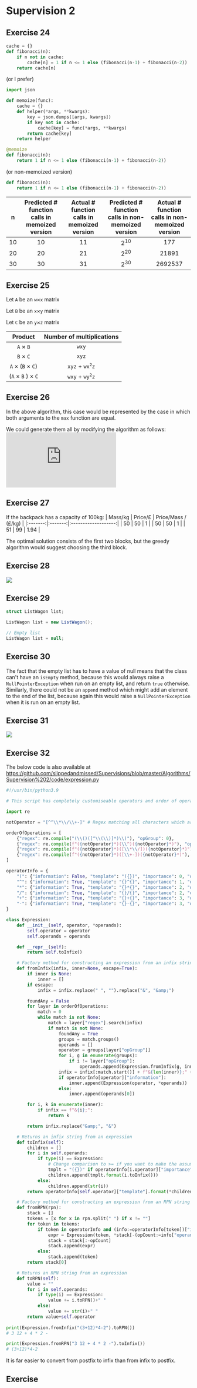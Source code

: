 # Supervision 2

## Exercise 24

```python
cache = {}
def fibonacci(n):
    if n not in cache:
        cache[n] = 1 if n <= 1 else (fibonacci(n-1) + fibonacci(n-2))
    return cache[n]
```

(or I prefer)
```python
import json

def memoize(func):
    cache = {}
    def helper(*args, **kwargs):
        key = json.dumps([args, kwargs])
        if key not in cache:
            cache[key] = func(*args, **kwargs)
        return cache[key]
    return helper

@memoize
def fibonacci(n):
    return 1 if n <= 1 else (fibonacci(n-1) + fibonacci(n-2))
```

(or non-memoized version)
```python
def fibonacci(n):
    return 1 if n <= 1 else (fibonacci(n-1) + fibonacci(n-2))
```

|  n | Predicted # function calls in memoized version | Actual # function calls in memoized version | Predicted # function calls in non-memoized version | Actual # function calls in non-memoized version |
|:--:|:----------------------------------------------:|:-------------------------------------------:|:--------------------------------------------------:|:-----------------------------------------------:|
| 10 |                       10                       |                      11                     |                        2<sup>10</sup>                        |                       177                       |
| 20 |                       20                       |                      21                     |                        2<sup>20</sup>                        |                      21891                      |
| 30 |                       30                       |                      31                     |                        2<sup>30</sup>                        |                     2692537                     |

## Exercise 25
Let `A` be an `w`&times;`x` matrix

Let `B` be an `x`&times;`y` matrix

Let `C` be an `y`&times;`z` matrix

|               Product              | Number of multiplications |
|:----------------------------------:|:-------------------------:|
|           `A` &times; `B`          |           `wxy`           |
|          `B`  &times;  `C`         |           `xyz`           |
|   `A`  &times;  (`B` &times; `C`)  |      `xyz` + `wx`<sup>`2`</sup>`z`      |
| (`A`  &times;  `B` )  &times;  `C` | `wxy` + `wy`<sup>`2`</sup>`z`           |

## Exercise 26
In the above algorithm, this case would be represented by the case in which both arguments to the `max` function are equal.

We could generate them all by modifying the algorithm as follows:
![](https://latex.codecogs.com/gif.latex?%5Ctextrm%7Blcs%7D(i%2Cj)%26space%3B%3D%26space%3B%5Cleft%5C%7B%5Cbegin%7Bmatrix%7D%26space%3B%5B%5C%3B%5D%26space%3B%26%26space%3B%5Ctextrm%7Bif%7D%5C%3B%26space%3Bi%3D0%26space%3B%5C%3B%5Ctextrm%7Bor%7D%5C%3B%26space%3Bj%3D0%26space%3B%5C%5C%26space%3B%5B%5C%3Bs%26plus%3Bx_i%5C%3B%5Ctextrm%7Bfor%7D%5C%3Bs%5C%3B%5Ctextrm%7Bin%26space%3Blcs%7D(i-1%2Cj-1)%26space%3B%5C%3B%26space%3B%5D%26space%3B%26%26space%3B%5Ctextrm%7Bif%7D%5C%3B%26space%3Bx_i%3Dy_j%5C%5C%26space%3B%5Ctextrm%7Blcs%7D(i-i%2Cj)%26space%3B%26%26space%3B%5Ctextrm%7Bif%26space%3Blen%7D(%5Ctextrm%7Blcs%7D(i-1%2Cj)%5B0%5D)%3E%5Ctextrm%7Blen%7D(%5Ctextrm%7Blcs%7D(i%2Cj-1)%5B0%5D)%26space%3B%5C%5C%26space%3B%5Ctextrm%7Blcs%7D(i%2Cj-1)%26space%3B%26%26space%3B%5Ctextrm%7Bif%26space%3Blen%7D(%5Ctextrm%7Blcs%7D(i-1%2Cj)%5B0%5D)%3C%5Ctextrm%7Blen%7D(%5Ctextrm%7Blcs%7D(i%2Cj-1)%5B0%5D)%26space%3B%5C%5C%26space%3B%5Ctextrm%7Blcs%7D(i-1%2Cj)%26plus%3B%5Ctextrm%7Blcs(i%2Cj-1)%7D%26space%3B%26%26space%3B%5Ctextrm%7Botherwise%7D%26space%3B%5Cend%7Bmatrix%7D%5Cright.)

## Exercise 27
If the backpack has a capacity of 100kg:
| Mass/kg | Price/£ | Price/Mass / (£/kg) |
|:-------:|:-------:|:-------------------:|
|    50   |    50   |          1          |
|    50   |    50   |          1          |
|    51   |    99   |         1.94        |

The optimal solution consists of the first two blocks, but the greedy algorithm would suggest choosing the third block.

## Exercise 28
![](https://raw.githubusercontent.com/slippedandmissed/Supervisions/master/Algorithms/Supervision%202/imgs/27.png)

## Exercise 29
```c
struct ListWagon list;
```

```java
ListWagon list = new ListWagon();

// Empty list
ListWagon list = null;
```

## Exercise 30
The fact that the empty list has to have a value of null means that the class can't have an `isEmpty` method, because this would always raise a `NullPointerException` when run on an empty list, and return `true` otherwise. Similarly, there could not be an `append` method which might add an element to the end of the list, because again this would raise a `NullPointerException` when it is run on an empty list.

## Exercise 31
![](https://raw.githubusercontent.com/slippedandmissed/Supervisions/master/Algorithms/Supervision%202/imgs/31.png)


## Exercise 32
The below code is also available at https://github.com/slippedandmissed/Supervisions/blob/master/Algorithms/Supervision%202/code/expression.py
```python
#!/usr/bin/python3.9

# This script has completely customiseable operators and order of operations

import re

notOperator = "[^^\\*\\/\\+-]" # Regex matching all characters which are not operators

orderOfOperations = [
    {"regex": re.compile("(\\()([^\\(\\)]*)\\)"), "opGroup": 0},                        # Brackets
    {"regex": re.compile(f"({notOperator}*)(\\^)({notOperator}*)"), "opGroup": 1},      # Exponentiation
    {"regex": re.compile(f"({notOperator}*)([\\*\\/])({notOperator}*)"), "opGroup": 1}, # Multiplication and division
    {"regex": re.compile(f"({notOperator}*)([\\+-])({notOperator}*)"), "opGroup": 1}    # Addition and subtraction
]

operatorInfo = {
    "(": {"information": False, "template": "({})", "importance": 0, "operands": 1}, # Here "information": False means that Expression('(', inner) is essentially the same as inner.
    "^": {"information": True, "template": "{}^{}", "importance": 1, "operands": 2}, # "importance" reflects order of operations
    "*": {"information": True, "template": "{}*{}", "importance": 2, "operands": 2},
    "/": {"information": True, "template": "{}/{}", "importance": 2, "operands": 2},
    "+": {"information": True, "template": "{}+{}", "importance": 3, "operands": 2},
    "-": {"information": True, "template": "{}-{}", "importance": 3, "operands": 2}
}

class Expression:
    def __init__(self, operator, *operands):
        self.operator = operator
        self.operands = operands

    def __repr__(self):
        return self.toInfix()

    # Factory method for constructing an expression from an infix string
    def fromInfix(infix, inner=None, escape=True):
        if inner is None:
            inner = []
        if escape:
            infix = infix.replace(" ", "").replace("&", "&amp;")

        foundAny = False
        for layer in orderOfOperations:
            match = 0
            while match is not None:
                match = layer["regex"].search(infix)
                if match is not None:
                    foundAny = True
                    groups = match.groups()
                    operands = []
                    operator = groups[layer["opGroup"]]
                    for i, g in enumerate(groups):
                        if i != layer["opGroup"]:
                            operands.append(Expression.fromInfix(g, inner, False))
                    infix = infix[:match.start()] + f"&{len(inner)};" + infix[match.end():]
                    if operatorInfo[operator]["information"]:
                        inner.append(Expression(operator, *operands))
                    else:
                        inner.append(operands[0])

        for i, k in enumerate(inner):
            if infix == f"&{i};":
                return k

        return infix.replace("&amp;", "&")

    # Returns an infix string from an expression
    def toInfix(self):
        children = []
        for i in self.operands:
            if type(i) == Expression:
                # Change comparison to >= if you want to make the assumption that operators of the same importance are associative
                tmplt = "({})" if operatorInfo[i.operator]["importance"] > operatorInfo[self.operator]["importance"] else "{}"
                children.append(tmplt.format(i.toInfix()))
            else:
                children.append(str(i))
        return operatorInfo[self.operator]["template"].format(*children)

    # Factory method for constructing an expression from an RPN string
    def fromRPN(rpn):
        stack = []
        tokens = [x for x in rpn.split(" ") if x != ""]
        for token in tokens:
            if token in operatorInfo and (info:=operatorInfo[token])["information"]:
                expr = Expression(token, *stack[-(opCount:=info["operands"]):])
                stack = stack[:-opCount]
                stack.append(expr)
            else:
                stack.append(token)
        return stack[0]

    # Returns an RPN string from an expression
    def toRPN(self):
        value = ""
        for i in self.operands:
            if type(i) == Expression:
                value += i.toRPN()+" "
            else:
                value += str(i)+" "
        return value+self.operator
            
print(Expression.fromInfix("(3+12)*4-2").toRPN())
# 3 12 + 4 * 2 -

print(Expression.fromRPN("3 12 + 4 * 2 -").toInfix())
# (3+12)*4-2
```

It is far easier to convert from postfix to infix than from infix to postfix.

## Exercise 